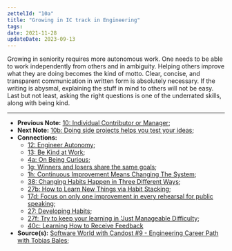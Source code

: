 ```yaml
---
zettelId: "10a"
title: "Growing in IC track in Engineering"
tags:
date: 2021-11-28
updateDate: 2023-09-13
---
```


Growing in seniority requires more autonomous work. One needs to be able to work independently from others and in ambiguity. Helping others improve what they are doing becomes the kind of motto. Clear, concise, and transparent communication in written form is absolutely necessary. If the writing is abysmal, explaining the stuff in mind to others will not be easy. Last but not least, asking the right questions is one of the underrated skills, along with being kind.

---

- **Previous Note:** [10: Individual Contributor or Manager](/notes/10/);
- **Next Note:** [10b: Doing side projects helps you test your ideas](/notes/10b/);
- **Connections:**
  - [12: Engineer Autonomy](/notes/12/);
  - [13: Be Kind at Work](/notes/13/);
  - [4a: On Being Curious](/notes/4a/);
  - [1g: Winners and losers share the same goals](/notes/1g/);
  - [1h: Continuous Improvement Means Changing The System](/notes/1h/);
  - [38: Changing Habits Happen in Three Different Ways](/notes/38/);
  - [27b: How to Learn New Things via Habit Stacking](/notes/27b/);
  - [17d: Focus on only one improvement in every rehearsal for public speaking](/notes/17d/);
  - [27: Developing Habits](/notes/27/);
  - [27f: Try to keep your learning in 'Just Manageable Difficulty](/notes/27f/);
  - [40c: Learning How to Receive Feedback](/notes/40c/)
- **Source(s):** [Software World with Candost #9 - Engineering Career Path with Tobias Bales](https://mediations.candost.blog/p/9-engineering-career-path);
